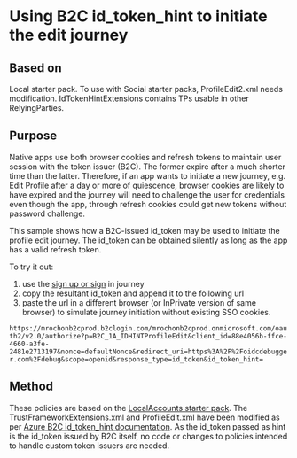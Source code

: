 # Using B2C id_token_hint to initiate the edit journey

## Based on

Local starter pack. To use with Social starter packs, ProfileEdit2.xml needs modification. IdTokenHintExtensions contains TPs usable in other RelyingParties.

## Purpose
Native apps use both browser cookies and refresh tokens to maintain user session
with the token issuer (B2C). The former expire after a much shorter time than the latter. Therefore,
if an app wants to initiate a new journey, e.g. Edit Profile after a day or more of quiescence, browser
cookies are likely to have expired and the journey will need to challenge the user for credentials
even though the app, through refresh cookies could get new tokens without password challenge.

This sample shows how a B2C-issued id_token may be used to initiate the profile edit journey. 
The id_token can be obtained silently as long as the app has a valid refresh token.

To try it out:

1. use the [sign up or sign](https://mrochonb2cprod.b2clogin.com/mrochonb2cprod.onmicrosoft.com/oauth2/v2.0/authorize?p=B2C_1A_IDHINTsignup_signin&client_id=88e4056b-ffce-4660-a3fe-2481e2713197&nonce=defaultNonce&redirect_uri=https%3A%2F%2Foidcdebugger.com%2Fdebug&scope=openid&response_type=id_token&prompt=login) in journey
2. copy the resultant id_token and append it to the following url
3. paste the url in a different browser (or InPrivate version of same browser) to simulate journey initiation without existing SSO cookies.

``https://mrochonb2cprod.b2clogin.com/mrochonb2cprod.onmicrosoft.com/oauth2/v2.0/authorize?p=B2C_1A_IDHINTProfileEdit&client_id=88e4056b-ffce-4660-a3fe-2481e2713197&nonce=defaultNonce&redirect_uri=https%3A%2F%2Foidcdebugger.com%2Fdebug&scope=openid&response_type=id_token&id_token_hint=``

## Method

These policies are based on the [LocalAccounts starter pack](https://github.com/Azure-Samples/active-directory-b2c-custom-policy-starterpack/tree/master/LocalAccounts). 
The TrustFrameworkExtensions.xml 
and ProfileEdit.xml have been modified as per [Azure B2C id_token_hint documentation](https://docs.microsoft.com/en-us/azure/active-directory-b2c/id-token-hint).
As the id_token passed as hint is the id_token issued by B2C itself, no code or changes to policies
intended to handle custom token issuers are needed.